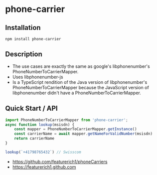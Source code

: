 # phone-carrier
## Installation
```
npm install phone-carrier
```
## Description
- The use cases are exactly the same as google's libphonenumber's PhoneNumberToCarrierMapper.
- Uses libphonenumber-js 
- Is a TypeScript rendition of the Java version of libphonenumber's PhoneNumberToCarrierMapper because the JavaScript version of libphonenumber didn't have a PhoneNumberToCarrierMapper.

## Quick Start / API
```js
import PhoneNumberToCarrierMapper from 'phone-carrier';
async function lookup(msisdn) {
    const mapper = PhoneNumberToCarrierMapper.getInstance()
    const carrierName = await mapper.getNameForValidNumber(msisdn)
    return carrierName 
}

lookup(`+41798765432`) // Swisscom
```

- https://github.com/featurerich1/phoneCarriers
- https://featurerich1.github.com